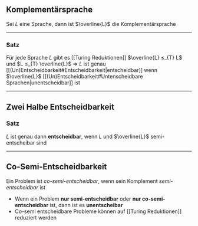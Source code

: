 ## Komplementärsprache 
Sei $L$ eine Sprache, dann ist $\overline{L}$ die Komplementärsprache

---
### Satz
Für jede Sprache $L$ gibt es [[Turing Reduktionen]] $\overline{L} ≤_{T} L$  und $L ≤_{T} \overline{L}$
=> $L$ ist genau [[(Un)Entscheidbarkeit#Entscheidbarkeit|entscheidbar]] wenn $\overline{L}$ [[(Un)Entscheidbarkeit#Untenscheidbare Sprachen|unentscheidbar]] ist

---

## Zwei Halbe Entscheidbarkeit 
### Satz
$L$ ist genau dann **entscheidbar**, wenn $L$ und $\overline{L}$ semi-entscheibar sind

---
## Co-Semi-Entscheidbarkeit 
Ein Problem ist *co-semi-entscheidbar*, wenn sein Komplement *semi-entscheidbar* ist 
- Wenn ein Problem **nur semi-entscheidbar** oder **nur co-semi-entscheidbar** ist, dann ist es **unentscheibar** 
- Co-semi entscheidbare Probleme können auf [[Turing Reduktionen]] reduziert werden